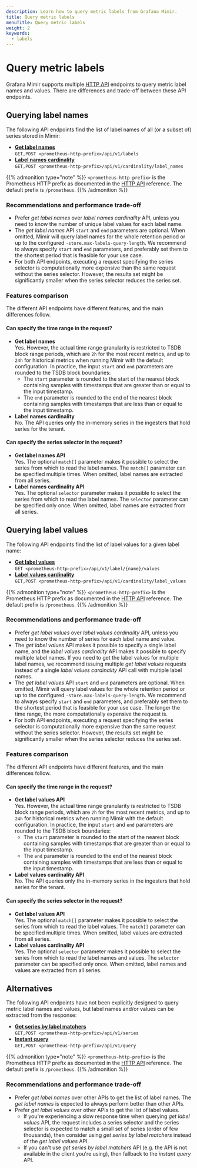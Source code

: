 ```yaml
---
description: Learn how to query metric labels from Grafana Mimir.
title: Query metric labels
menuTitle: Query metric labels
weight: 2
keywords:
  - labels
---
```


# Query metric labels

Grafana Mimir supports multiple [HTTP API](../../references/http-api/) endpoints to query metric label names and values.
There are differences and trade-off between these API endpoints.

## Querying label names

The following API endpoints find the list of label names of all (or a subset of) series stored in Mimir:

- **[Get label names](../../references/http-api/#get-label-names)**<br />
  `GET,POST <prometheus-http-prefix>/api/v1/labels`
- **[Label names cardinality](../../references/http-api/#label-names-cardinality)**<br />
  `GET,POST <prometheus-http-prefix>/api/v1/cardinality/label_names`

{{% admonition type="note" %}}
`<prometheus-http-prefix>` is the Prometheus HTTP prefix as documented in the [HTTP API](../../references/http-api/#path-prefixes) reference.
The default prefix is `/prometheus`.
{{% /admonition %}}

### Recommendations and performance trade-off

- Prefer _get label names_ over _label names cardinality_ API, unless you need to know the number of unique label values for each label name.
- The _get label names_ API `start` and `end` parameters are optional. When omitted, Mimir will query label names for the whole retention period or up to the configured `-store.max-labels-query-length`. We recommend to always specify `start` and `end` parameters, and preferably set them to the shortest period that is feasible for your use case.
- For both API endpoints, executing a request specifying the series selector is computationally more expensive than the same request without the series selector. However, the results set might be significantly smaller when the series selector reduces the series set.

### Features comparison

The different API endpoints have different features, and the main differences follow.

#### Can specify the time range in the request?

- **Get label names**<br />
  Yes. However, the actual time range granularity is restricted to TSDB block range periods, which are `2h` for the most recent metrics, and up to `24h` for historical metrics when running Mimir with the default configuration.
  In practice, the input `start` and `end` parameters are rounded to the TSDB block boundaries:
  - The `start` parameter is rounded to the start of the nearest block containing samples with timestamps that are greater than or equal to the input timestamp.
  - The `end` parameter is rounded to the end of the nearest block containing samples with timestamps that are less than or equal to the input timestamp.
- **Label names cardinality**<br />
  No. The API queries only the in-memory series in the ingesters that hold series for the tenant.

#### Can specify the series selector in the request?

- **Get label names API**<br />
  Yes. The optional `match[]` parameter makes it possible to select the series from which to read the label names. The `match[]` parameter can be specified multiple times. When omitted, label names are extracted from all series.
- **Label names cardinality API**<br />
  Yes. The optional `selector` parameter makes it possible to select the series from which to read the label names. The `selector` parameter can be specified only once. When omitted, label names are extracted from all series.

## Querying label values

The following API endpoints find the list of label values for a given label name:

- **[Get label values](../../references/http-api/#get-label-values)**<br />
  `GET <prometheus-http-prefix>/api/v1/label/{name}/values`
- **[Label values cardinality](../../references/http-api/#label-values-cardinality)**<br />
  `GET,POST <prometheus-http-prefix>/api/v1/cardinality/label_values`

{{% admonition type="note" %}}
`<prometheus-http-prefix>` is the Prometheus HTTP prefix as documented in the [HTTP API](../../references/http-api/#path-prefixes) reference.
The default prefix is `/prometheus`.
{{% /admonition %}}

### Recommendations and performance trade-off

- Prefer _get label values_ over _label values cardinality_ API, unless you need to know the number of series for each label name and value.
- The _get label values_ API makes it possible to specify a single label name, and the _label values cardinality_ API makes it possible to specify multiple label names. If you need to get the label values for multiple label names, we recommend issuing multiple _get label values_ requests instead of a single _label values cardinality_ API call with multiple label names.
- The _get label values_ API `start` and `end` parameters are optional. When omitted, Mimir will query label values for the whole retention period or up to the configured `-store.max-labels-query-length`. We recommend to always specify `start` and `end` parameters, and preferably set them to the shortest period that is feasible for your use case. The longer the time range, the more computationally expensive the request is.
- For both API endpoints, executing a request specifying the series selector is computationally more expensive than the same request without the series selector. However, the results set might be significantly smaller when the series selector reduces the series set.

### Features comparison

The different API endpoints have different features, and the main differences follow.

#### Can specify the time range in the request?

- **Get label values API**<br />
  Yes. However, the actual time range granularity is restricted to TSDB block range periods, which are `2h` for the most recent metrics, and up to `24h` for historical metrics when running Mimir with the default configuration.
  In practice, the input `start` and `end` parameters are rounded to the TSDB block boundaries:
  - The `start` parameter is rounded to the start of the nearest block containing samples with timestamps that are greater than or equal to the input timestamp.
  - The `end` parameter is rounded to the end of the nearest block containing samples with timestamps that are less than or equal to the input timestamp.
- **Label values cardinality API**<br />
  No. The API queries only the in-memory series in the ingesters that hold series for the tenant.

#### Can specify the series selector in the request?

- **Get label values API**<br />
  Yes. The optional `match[]` parameter makes it possible to select the series from which to read the label values. The `match[]` parameter can be specified multiple times. When omitted, label values are extracted from all series.
- **Label values cardinality API**<br />
  Yes. The optional `selector` parameter makes it possible to select the series from which to read the label names and values. The `selector` parameter can be specified only once. When omitted, label names and values are extracted from all series.

## Alternatives

The following API endpoints have not been explicitly designed to query metric label names and values, but label names and/or values can be extracted from the response:

- **[Get series by label matchers](../../references/http-api/#get-series-by-label-matchers)**<br />
  `GET,POST <prometheus-http-prefix>/api/v1/series`
- **[Instant query](../../references/http-api/#instant-query)**<br />
  `GET,POST <prometheus-http-prefix>/api/v1/query`

{{% admonition type="note" %}}
`<prometheus-http-prefix>` is the Prometheus HTTP prefix as documented in the [HTTP API](../../references/http-api/#path-prefixes) reference.
The default prefix is `/prometheus`.
{{% /admonition %}}

### Recommendations and performance trade-off

- Prefer _get label names_ over other APIs to get the list of label names. The _get label names_ is expected to always perform better than other APIs.
- Prefer _get label values_ over other APIs to get the list of label values.
  - If you're experiencing a slow response time when querying _get label values_ API, the request includes a series selector and the series selector is expected to match a small set of series (order of few thousands), then consider using _get series by label matchers_ instead of the _get label values_ API.
  - If you can't use _get series by label matchers_ API (e.g. the API is not available in the client you're using), then fallback to the _instant query_ API.
